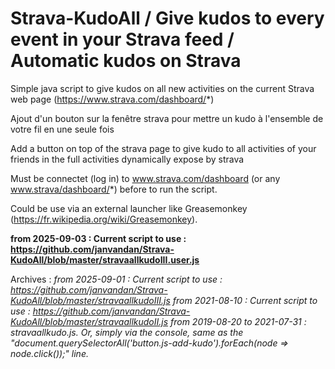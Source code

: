 # Strava-KudoAll / Give kudos to every event in your Strava feed / Automatic kudos on Strava

Simple java script to give kudos on all new activities on the current Strava web page (https://www.strava.com/dashboard/*)

Ajout d'un bouton sur la fenêtre strava pour mettre un kudo à l'ensemble de votre fil en une seule fois

Add a button on top of the strava page to give kudo to all activities of your friends in the full activities dynamically expose by strava

Must be connectet (log in) to www.strava.com/dashboard (or any www.strava/dashboard/*) before to run the script.

Could be use via an external launcher like Greasemonkey (https://fr.wikipedia.org/wiki/Greasemonkey).

**from 2025-09-03 : Current script to use : https://github.com/janvandan/Strava-KudoAll/blob/master/stravaallkudoIII.user.js**

Archives :
*from 2025-09-01 : Current script to use : https://github.com/janvandan/Strava-KudoAll/blob/master/stravaallkudoIII.js
from 2021-08-10 : Current script to use : https://github.com/janvandan/Strava-KudoAll/blob/master/stravaallkudoII.js
from 2019-08-20 to 2021-07-31 : stravaallkudo.js. Or, simply via the console, same as the "document.querySelectorAll('button.js-add-kudo').forEach(node => node.click());" line.*
